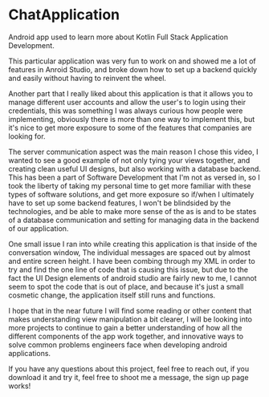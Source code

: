 # ChatApplication
Android app used to learn more about Kotlin Full Stack Application Development.

This particular application was very fun to work on and showed me a lot of features in Anroid Studio, and broke down how to set up a backend quickly and easily without having to
reinvent the wheel. 

Another part that I really liked about this application is that it allows you to manage different user accounts and allow the user's to login using their credentials, this was 
something I was always curious how people were implementing, obviously there is more than one way to implement this, but it's nice to get more exposure to some of the features 
that companies are looking for. 

The server communication aspect was the main reason I chose this video, I wanted to see a good example of not only tying your views together, and creating clean useful UI designs,
 but also working with a database backend. This has been a part of Software Development that I'm not as versed in, so I took the liberty of taking my personal time to get more
 familiar with these types of software solutions, and get more exposure so if/when I ultimately have to set up some backend features, I won't be blindsided by the technologies, and 
 be able to make more sense of the as is and to be states of a database communication and setting for managing data in the backend of our application.
 
 One small issue I ran into while creating this application is that inside of the conversation window, The individual messages are spaced out by almost and entire screen height. I 
 have been combing through my XML in order to try and find the one line of code that is causing this issue, but due to the fact the UI Design elements of android studio are fairly 
 new to me, I cannot seem to spot the code that is out of place, and because it's just a small cosmetic change, the application itself still runs and functions.
 
 I hope that in the near future I will find some reading or other content that makes understanding view manipulation a bit clearer, I will be looking into more projects to continue 
 to gain a better understanding of how all the different components of the app work together, and innovative ways to solve common problems engineers face when developing android
 applications. 
 
 If you have any questions about this project, feel free to reach out, if you download it and try it, feel free to shoot me a message, the sign up page works!
